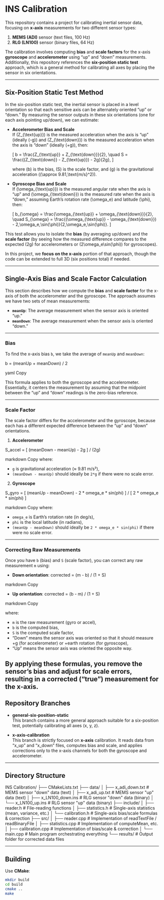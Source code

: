 # INS Calibration

This repository contains a project for calibrating inertial sensor data, focusing on **x-axis** measurements for two different sensor types:

1. **MEMS (ADI)** sensor (text files, 100 Hz)
2. **RLG (LN100)** sensor (binary files, 64 Hz)

The calibration involves computing **bias** and **scale factors** for the x-axis **gyroscope** and **accelerometer** using “up” and “down” measurements. Additionally, this repository references the **six-position static test** approach, which is a general method for calibrating all axes by placing the sensor in six orientations.

---

## Six-Position Static Test Method

In the six-position static test, the inertial sensor is placed in a level orientation so that each sensitive axis can be alternately oriented “up” or “down.” By measuring the sensor outputs in these six orientations (one for each axis pointing up/down), we can estimate:

- **Accelerometer Bias and Scale**  
  If \(Z_{\text{up}}\) is the measured acceleration when the axis is “up” (ideally \(-g\)) and \(Z_{\text{down}}\) is the measured acceleration when the axis is “down” (ideally \(+g\)), then:

  \[
  b = \frac{Z_{\text{up}} + Z_{\text{down}}}{2}, \quad
  S = \frac{(Z_{\text{down}} - Z_{\text{up}}) - 2g}{2g},
  \]

  where \(b\) is the bias, \(S\) is the scale factor, and \(g\) is the gravitational acceleration (\(\approx 9.81\,\text{m/s}^2\)).

- **Gyroscope Bias and Scale**  
  If \(\omega_{\text{up}}\) is the measured angular rate when the axis is “up” and \(\omega_{\text{down}}\) is the measured rate when the axis is “down,” assuming Earth’s rotation rate \(\omega_e\) and latitude \(\phi\), then:

  \[
  b_{\omega} = \frac{\omega_{\text{up}} + \omega_{\text{down}}}{2}, \quad
  S_{\omega} = \frac{(\omega_{\text{up}} - \omega_{\text{down}}) - 2\,\omega_e\,\sin(\phi)}{2\,\omega_e\,\sin(\phi)}.
  \]

This test allows you to isolate the **bias** (by averaging up/down) and the **scale factor** (by seeing how the measured difference compares to the expected \(2g\) for accelerometers or \(2\omega_e\sin(\phi)\) for gyroscopes).

In this project, we **focus on the x-axis** portion of that approach, though the code can be extended to full 3D (six positions total) if needed.

---

## Single-Axis Bias and Scale Factor Calculation

This section describes how we compute the **bias** and **scale factor** for the x-axis of both the accelerometer and the gyroscope. The approach assumes we have two sets of mean measurements:

- **`meanUp`**: The average measurement when the sensor axis is oriented “up.”
- **`meanDown`**: The average measurement when the sensor axis is oriented “down.”

---

### Bias

To find the x-axis bias `b`, we take the average of `meanUp` and `meanDown`:

b = (meanUp + meanDown) / 2

yaml
Copy

This formula applies to both the gyroscope and the accelerometer. Essentially, it centers the measurement by assuming that the midpoint between the “up” and “down” readings is the zero-bias reference.

---

### Scale Factor

The scale factor differs for the accelerometer and the gyroscope, because each has a different expected difference between the “up” and “down” orientations.

1. **Accelerometer**  

S_accel = [ (meanDown - meanUp) - 2g ] / (2g)

markdown
Copy
where:
- `g` is gravitational acceleration (≈ 9.81 m/s²),
- `(meanDown - meanUp)` should ideally be `2*g` if there were no scale error.

2. **Gyroscope**  

S_gyro = [ (meanUp - meanDown) - 2 * omega_e * sin(phi) ] / [ 2 * omega_e * sin(phi) ]

markdown
Copy
where:
- `omega_e` is Earth’s rotation rate (in deg/s),
- `phi` is the local latitude (in radians),
- `(meanUp - meanDown)` should ideally be `2 * omega_e * sin(phi)` if there were no scale error.

---

### Correcting Raw Measurements

Once you have `b` (bias) and `S` (scale factor), you can correct any raw measurement `m` using:

- **Down orientation**:
corrected = (m - b) / (1 + S)

markdown
Copy
- **Up orientation**:
corrected = (b - m) / (1 + S)

markdown
Copy

where:
- `m` is the raw measurement (gyro or accel),
- `b` is the computed bias,
- `S` is the computed scale factor,
- “Down” means the sensor axis was oriented so that it should measure +g (for accelerometer) or +earth rotation (for gyroscope),
- “Up” means the sensor axis was oriented the opposite way.

By applying these formulas, you remove the sensor’s bias and adjust for scale errors, resulting in a corrected (“true”) measurement for the x-axis.
----
## Repository Branches

- **general-six-position-static**  
  This branch contains a more general approach suitable for a six-position test, potentially calibrating all axes (x, y, z).

- **x-axis-calibration**  
  This branch is strictly focused on **x-axis** calibration. It reads data from “x_up” and “x_down” files, computes bias and scale, and applies corrections only to the x-axis channels for both the gyroscope and accelerometer.

---

## Directory Structure

INS Calibration/ ├── CMakeLists.txt ├── data/ │ ├── x_adi_down.txt # MEMS sensor "down" data (text) │ ├── x_adi_up.txt # MEMS sensor "up" data (text) │ ├── x_LN100_down.ins # RLG sensor "down" data (binary) │ └── x_LN100_up.ins # RLG sensor "up" data (binary) ├── include/ │ ├── reader.h # File-reading functions │ ├── statistics.h # Single-axis statistics (mean, variance, etc.) │ └── calibration.h # Single-axis bias/scale formulas & correction ├── src/ │ ├── reader.cpp # Implementation of readTextFile / readBinaryFile │ ├── statistics.cpp # Implementation of computeMean, etc. │ ├── calibration.cpp # Implementation of bias/scale & correction │ └── main.cpp # Main program orchestrating everything └── results/ # Output folder for corrected data files



---

## Building

Use **CMake**:

```bash
mkdir build
cd build
cmake ..
make
